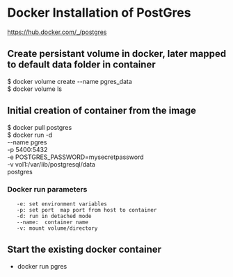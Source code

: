 #  Docker Installation of PostGres
https://hub.docker.com/_/postgres



## Create persistant volume in docker, later mapped to default data folder in container
$ docker volume create --name pgres_data  
$ docker volume ls

## Initial creation of container from the image
$ docker pull postgres  
$ docker run -d \
    --name pgres \
    -p 5400:5432  
    -e POSTGRES_PASSWORD=mysecretpassword \
    -v vol1:/var/lib/postgresql/data \
    postgres

### Docker run parameters
       -e: set environment variables
       -p: set port  map port from host to container
       -d: run in detached mode
       --name:  container name
       -v: mount volume/directory


## Start the existing docker container

- docker run pgres

